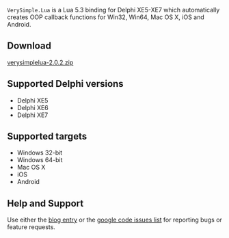 `VerySimple.Lua` is a Lua 5.3 binding for Delphi XE5-XE7 which automatically creates OOP callback functions for Win32, Win64, Mac OS X, iOS and Android.

## Download ##

[verysimplelua-2.0.2.zip](https://verysimplelua.googlecode.com/svn/trunk/tags/CurrentVersion/verysimplelua-2.0.2.zip)

## Supported Delphi versions ##

  * Delphi XE5
  * Delphi XE6
  * Delphi XE7


## Supported targets ##

  * Windows 32-bit
  * Windows 64-bit
  * Mac OS X
  * iOS
  * Android

## Help and Support ##

Use either the [blog entry](http://blog.spreendigital.de/2015/02/18/verysimple-lua-2-0-a-cross-platform-lua-5-3-0-wrapper-for-delphi-xe5-xe7/) or the [google code issues list](http://code.google.com/p/verysimplelua/issues/list) for reporting bugs or feature requests.